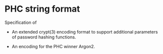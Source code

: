 
# PHC string format

Specification of

* An extended crypt(3) encoding format to support additional parameters
  of password hashing functions.

* An encoding for the PHC winner Argon2.
